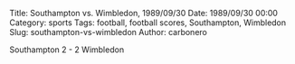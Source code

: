 Title: Southampton vs. Wimbledon, 1989/09/30
Date: 1989/09/30 00:00
Category: sports
Tags: football, football scores, Southampton, Wimbledon
Slug: southampton-vs-wimbledon
Author: carbonero


Southampton 2 - 2 Wimbledon
